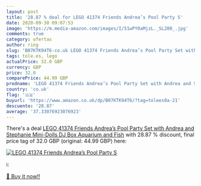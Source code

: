 ```yaml
---
layout: post
title: '28.87 % deal for LEGO 41374 Friends Andrea’s Pool Party S'
date: 2020-09-30 09:07:53
image: 'https://m.media-amazon.com/images/I/51wPY0aMjzL._SL200_.jpg'
comments: true
category: ofertas
author: ring
slug: 'B07KTK94T6-co.uk LEGO 41374 Friends Andrea’s Pool Party Set with Andrea...'
tags: tole.es, lego
actualPrice: 32.0 GBP
currency: GBP
price: 32.0
comparePrice: 44.99 GBP
prodname: 'LEGO 41374 Friends Andrea’s Pool Party Set with Andrea and Stephanie Mini-Dolls  DJ Box  Aquarium and Fish'
country: 'co.uk'
flag: '🇬🇧'
buyurl: 'https://www.amazon.co.uk/dp/B07KTK94T6/?tag=tolees0a-21'
descuento: '28.87'
average: '37.33076923076923'
---
```


There's a deal [LEGO 41374 Friends Andrea’s Pool Party Set with Andrea and Stephanie Mini-Dolls  DJ Box  Aquarium and Fish](https://www.amazon.co.uk/dp/B07KTK94T6/?tag=tolees0a-21)  with  28.87 % discount, final price tag of  32.0 GBP (original: 44.99 GBP) here:

[![LEGO 41374 Friends Andrea’s Pool Party S](https://m.media-amazon.com/images/I/51wPY0aMjzL._SL200_.jpg)](https://www.amazon.co.uk/dp/B07KTK94T6/?tag=tolees0a-21)

ℹ️:


[🛒 Buy it now!!](https://www.amazon.co.uk/dp/B07KTK94T6/?tag=tolees0a-21)
